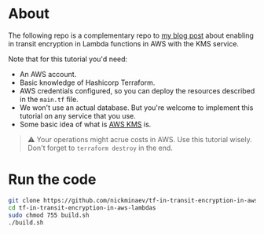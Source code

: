 # About

The following repo is a complementary repo to [my blog post](https://www.nickminaev.com/posts/tf-lambda-env-vars-w-kms-encryption.html) about enabling in transit encryption in Lambda functions in AWS with the KMS service.

Note that for this tutorial you'd need:

- An AWS account.
- Basic knowledge of Hashicorp Terraform.
- AWS credentials configured, so you can deploy the resources described in the `main.tf` file.
- We won't use an actual database. But you're welcome to implement this tutorial on any service that you use.
- Some basic idea of what is [AWS KMS](https://docs.aws.amazon.com/kms/latest/developerguide/overview.html) is.

> ⚠️ Your operations might acrue costs in AWS. Use this tutorial wisely. Don't forget to `terraform destroy` in the end.

# Run the code

```bash
git clone https://github.com/nickminaev/tf-in-transit-encryption-in-aws-lambdas.git
cd tf-in-transit-encryption-in-aws-lambdas
sudo chmod 755 build.sh
./build.sh
```

